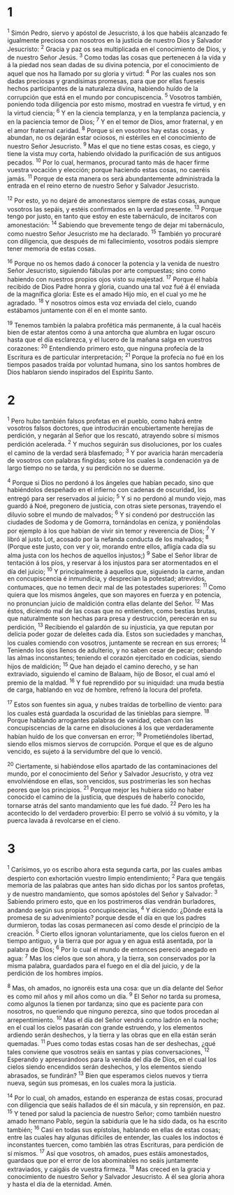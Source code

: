 # 1 
<sup>1</sup> Simón Pedro, siervo y apóstol de Jesucristo, á los que habéis alcanzado fe igualmente preciosa con nosotros en la justicia de nuestro Dios y Salvador Jesucristo: <sup>2</sup> Gracia y paz os sea multiplicada en el conocimiento de Dios, y de nuestro Señor Jesús. <sup>3</sup> Como todas las cosas que pertenecen á la vida y á la piedad nos sean dadas de su divina potencia, por el conocimiento de aquel que nos ha llamado por su gloria y virtud: <sup>4</sup> Por las cuales nos son dadas preciosas y grandísimas promesas, para que por ellas fueseis hechos participantes de la naturaleza divina, habiendo huído de la corrupción que está en el mundo por concupiscencia. <sup>5</sup> Vosotros también, poniendo toda diligencia por esto mismo, mostrad en vuestra fe virtud, y en la virtud ciencia; <sup>6</sup> Y en la ciencia templanza, y en la templanza paciencia, y en la paciencia temor de Dios; <sup>7</sup> Y en el temor de Dios, amor fraternal, y en el amor fraternal caridad. <sup>8</sup> Porque si en vosotros hay estas cosas, y abundan, no os dejarán estar ociosos, ni estériles en el conocimiento de nuestro Señor Jesucristo. <sup>9</sup> Mas el que no tiene estas cosas, es ciego, y tiene la vista muy corta, habiendo olvidado la purificación de sus antiguos pecados. <sup>10</sup> Por lo cual, hermanos, procurad tanto más de hacer firme vuestra vocación y elección; porque haciendo estas cosas, no caeréis jamás. <sup>11</sup> Porque de esta manera os será abundantemente administrada la entrada en el reino eterno de nuestro Señor y Salvador Jesucristo. 

<sup>12</sup> Por esto, yo no dejaré de amonestaros siempre de estas cosas, aunque vosotros las sepáis, y estéis confirmados en la verdad presente. <sup>13</sup> Porque tengo por justo, en tanto que estoy en este tabernáculo, de incitaros con amonestación: <sup>14</sup> Sabiendo que brevemente tengo de dejar mi tabernáculo, como nuestro Señor Jesucristo me ha declarado. <sup>15</sup> También yo procuraré con diligencia, que después de mi fallecimiento, vosotros podáis siempre tener memoria de estas cosas. 

<sup>16</sup> Porque no os hemos dado á conocer la potencia y la venida de nuestro Señor Jesucristo, siguiendo fábulas por arte compuestas; sino como habiendo con nuestros propios ojos visto su majestad. <sup>17</sup> Porque él había recibido de Dios Padre honra y gloria, cuando una tal voz fué á él enviada de la magnífica gloria: Este es el amado Hijo mío, en el cual yo me he agradado. <sup>18</sup> Y nosotros oímos esta voz enviada del cielo, cuando estábamos juntamente con él en el monte santo. 

<sup>19</sup> Tenemos también la palabra profética más permanente, á la cual hacéis bien de estar atentos como á una antorcha que alumbra en lugar oscuro hasta que el día esclarezca, y el lucero de la mañana salga en vuestros corazones: <sup>20</sup> Entendiendo primero esto, que ninguna profecía de la Escritura es de particular interpretación; <sup>21</sup> Porque la profecía no fué en los tiempos pasados traída por voluntad humana, sino los santos hombres de Dios hablaron siendo inspirados del Espíritu Santo. 

# 2 
<sup>1</sup> Pero hubo también falsos profetas en el pueblo, como habrá entre vosotros falsos doctores, que introducirán encubiertamente herejías de perdición, y negarán al Señor que los rescató, atrayendo sobre sí mismos perdición acelerada. <sup>2</sup> Y muchos seguirán sus disoluciones, por los cuales el camino de la verdad será blasfemado; <sup>3</sup> Y por avaricia harán mercadería de vosotros con palabras fingidas; sobre los cuales la condenación ya de largo tiempo no se tarda, y su perdición no se duerme. 

<sup>4</sup> Porque si Dios no perdonó á los ángeles que habían pecado, sino que habiéndolos despeñado en el infierno con cadenas de oscuridad, los entregó para ser reservados al juicio; <sup>5</sup> Y si no perdonó al mundo viejo, mas guardó á Noé, pregonero de justicia, con otras siete personas, trayendo el diluvio sobre el mundo de malvados; <sup>6</sup> Y si condenó por destrucción las ciudades de Sodoma y de Gomorra, tornándolas en ceniza, y poniéndolas por ejemplo á los que habían de vivir sin temor y reverencia de Dios; <sup>7</sup> Y libró al justo Lot, acosado por la nefanda conducta de los malvados; <sup>8</sup> (Porque este justo, con ver y oir, morando entre ellos, afligía cada día su alma justa con los hechos de aquellos injustos;) <sup>9</sup> Sabe el Señor librar de tentación á los píos, y reservar á los injustos para ser atormentados en el día del juicio; <sup>10</sup> Y principalmente á aquellos que, siguiendo la carne, andan en concupiscencia é inmundicia, y desprecian la potestad; atrevidos, contumaces, que no temen decir mal de las potestades superiores: <sup>11</sup> Como quiera que los mismos ángeles, que son mayores en fuerza y en potencia, no pronuncian juicio de maldición contra ellas delante del Señor. <sup>12</sup> Mas éstos, diciendo mal de las cosas que no entienden, como bestias brutas, que naturalmente son hechas para presa y destrucción, perecerán en su perdición, <sup>13</sup> Recibiendo el galardón de su injusticia, ya que reputan por delicia poder gozar de deleites cada día. Estos son suciedades y manchas, los cuales comiendo con vosotros, juntamente se recrean en sus errores; <sup>14</sup> Teniendo los ojos llenos de adulterio, y no saben cesar de pecar; cebando las almas inconstantes; teniendo el corazón ejercitado en codicias, siendo hijos de maldición; <sup>15</sup> Que han dejado el camino derecho, y se han extraviado, siguiendo el camino de Balaam, hijo de Bosor, el cual amó el premio de la maldad. <sup>16</sup> Y fué reprendido por su iniquidad: una muda bestia de carga, hablando en voz de hombre, refrenó la locura del profeta. 

<sup>17</sup> Estos son fuentes sin agua, y nubes traídas de torbellino de viento: para los cuales está guardada la oscuridad de las tinieblas para siempre. <sup>18</sup> Porque hablando arrogantes palabras de vanidad, ceban con las concupiscencias de la carne en disoluciones á los que verdaderamente habían huído de los que conversan en error; <sup>19</sup> Prometiéndoles libertad, siendo ellos mismos siervos de corrupción. Porque el que es de alguno vencido, es sujeto á la servidumbre del que lo venció. 

<sup>20</sup> Ciertamente, si habiéndose ellos apartado de las contaminaciones del mundo, por el conocimiento del Señor y Salvador Jesucristo, y otra vez envolviéndose en ellas, son vencidos, sus postrimerías les son hechas peores que los principios. <sup>21</sup> Porque mejor les hubiera sido no haber conocido el camino de la justicia, que después de haberlo conocido, tornarse atrás del santo mandamiento que les fué dado. <sup>22</sup> Pero les ha acontecido lo del verdadero proverbio: El perro se volvió á su vómito, y la puerca lavada á revolcarse en el cieno. 

# 3 
<sup>1</sup> Carísimos, yo os escribo ahora esta segunda carta, por las cuales ambas despierto con exhortación vuestro limpio entendimiento; <sup>2</sup> Para que tengáis memoria de las palabras que antes han sido dichas por los santos profetas, y de nuestro mandamiento, que somos apóstoles del Señor y Salvador: <sup>3</sup> Sabiendo primero esto, que en los postrimeros días vendrán burladores, andando según sus propias concupiscencias, <sup>4</sup> Y diciendo: ¿Dónde está la promesa de su advenimiento? porque desde el día en que los padres durmieron, todas las cosas permanecen así como desde el principio de la creación. <sup>5</sup> Cierto ellos ignoran voluntariamente, que los cielos fueron en el tiempo antiguo, y la tierra que por agua y en agua está asentada, por la palabra de Dios; <sup>6</sup> Por lo cual el mundo de entonces pereció anegado en agua: <sup>7</sup> Mas los cielos que son ahora, y la tierra, son conservados por la misma palabra, guardados para el fuego en el día del juicio, y de la perdición de los hombres impíos. 

<sup>8</sup> Mas, oh amados, no ignoréis esta una cosa: que un día delante del Señor es como mil años y mil años como un día. <sup>9</sup> El Señor no tarda su promesa, como algunos la tienen por tardanza; sino que es paciente para con nosotros, no queriendo que ninguno perezca, sino que todos procedan al arrepentimiento. <sup>10</sup> Mas el día del Señor vendrá como ladrón en la noche; en el cual los cielos pasarán con grande estruendo, y los elementos ardiendo serán deshechos, y la tierra y las obras que en ella están serán quemadas. <sup>11</sup> Pues como todas estas cosas han de ser deshechas, ¿qué tales conviene que vosotros seáis en santas y pías conversaciones, <sup>12</sup> Esperando y apresurándoos para la venida del día de Dios, en el cual los cielos siendo encendidos serán deshechos, y los elementos siendo abrasados, se fundirán? <sup>13</sup> Bien que esperamos cielos nuevos y tierra nueva, según sus promesas, en los cuales mora la justicia. 

<sup>14</sup> Por lo cual, oh amados, estando en esperanza de estas cosas, procurad con diligencia que seáis hallados de él sin mácula, y sin reprensión, en paz. <sup>15</sup> Y tened por salud la paciencia de nuestro Señor; como también nuestro amado hermano Pablo, según la sabiduría que le ha sido dada, os ha escrito también; <sup>16</sup> Casi en todas sus epístolas, hablando en ellas de estas cosas; entre las cuales hay algunas difíciles de entender, las cuales los indoctos é inconstantes tuercen, como también las otras Escrituras, para perdición de sí mismos. <sup>17</sup> Así que vosotros, oh amados, pues estáis amonestados, guardaos que por el error de los abominables no seáis juntamente extraviados, y caigáis de vuestra firmeza. <sup>18</sup> Mas creced en la gracia y conocimiento de nuestro Señor y Salvador Jesucristo. A él sea gloria ahora y hasta el día de la eternidad. Amén. 